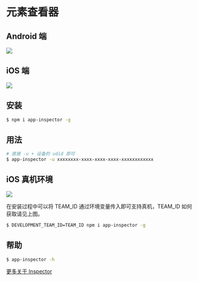 # 元素查看器

## Android 端

![](http://ww4.sinaimg.cn/large/7dfcf2f7gw1f7bwlhpakwg20s40kge3k.gif)

## iOS 端

![](http://ww4.sinaimg.cn/large/7dfcf2f7gw1f7bwp1mgiyg20s40kg7wh.gif)

## 安装

```bash
$ npm i app-inspector -g
```

## 用法

```bash
# 直接 -u + 设备的 udid 即可
$ app-inspector -u xxxxxxxx-xxxx-xxxx-xxxx-xxxxxxxxxxxx
```

## iOS 真机环境

![](http://wx1.sinaimg.cn/large/6d308bd9gy1fg7cnt9hf6j20t70h7782.jpg)

在安装过程中可以将 TEAM_ID 通过环境变量传入即可支持真机，TEAM_ID 如何获取请见上图。

```bash
$ DEVELOPMENT_TEAM_ID=TEAM_ID npm i app-inspector -g
```

## 帮助

```bash
$ app-inspector -h
```

[更多关于 Inspector](//macacajs.github.io/app-inspector/cn/)
